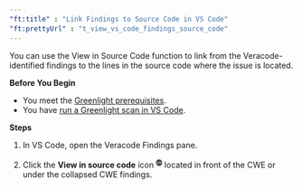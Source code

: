 ```yaml
---
"ft:title" : "Link Findings to Source Code in VS Code"
"ft:prettyUrl" : "t_view_vs_code_findings_source_code"
---
```

You can use the View in Source Code function to link from the Veracode-identified findings to the lines in the source code where the issue is located.

<p font-size="13pt"><b>Before You Begin</b></p>

- You meet the [Greenlight prerequisites](https://docs.veracode.com/r/Meet_Veracode_Greenlight_Prerequisites).
- You have [run a Greenlight scan in VS Code](https://veracode-test3.fluidtopics.net/r/c_scanning_with_vs_code).

<p font-size="13pt"><b>Steps</b></p>

1. In VS Code, open the Veracode Findings pane.

2. Click the **View in source code** icon ![](../../images/view-source-code-icon.png) located in front of the CWE or under the collapsed CWE findings.